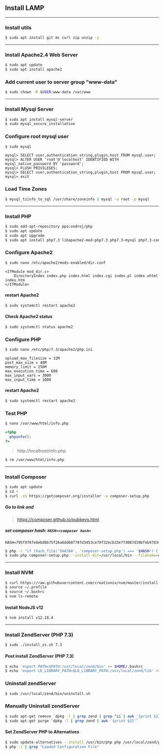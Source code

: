 ## Install LAMP

---

### Install utils
```sh
$ sudo apt install git mc curl zip unzip -y
```

---

### Install Apache2.4 Web Server
```sh
$ sudo apt update
$ sudo apt install apache2
```

### Add current user to server group "www-data"
```sh
$ sudo chown -R $USER:www-data /var/www
```

---

### Install Mysql Server
```sh
$ sudo apt install mysql-server
$ sudo mysql_secure_installation
```

### Configure root mysql user
```sh
$ sudo mysql
```

```text
mysql> SELECT user,authentication_string,plugin,host FROM mysql.user;
mysql> ALTER USER 'root'@'localhost' IDENTIFIED WITH mysql_native_password BY 'password';
mysql> FLUSH PRIVILEGES;
mysql> SELECT user,authentication_string,plugin,host FROM mysql.user;
mysql> exit
```
### Load Time Zones
```sh
$ mysql_tzinfo_to_sql /usr/share/zoneinfo | mysql -u root -p mysql
```

---

### Install PHP
```sh
$ sudo add-apt-repository ppa:ondrej/php
$ sudo apt update
$ sudo apt upgrade
$ sudo apt install php7.3 libapache2-mod-php7.3 php7.3-mysql php7.3-common php7.3-cli php7.3-fpm php7.3-pdo php7.3-mysql php7.3-zip php7.3-gd php7.3-mbstring php7.3-curl php7.3-bcmath php7.3-json php7.3-xml php7.3-xmlrpc php7.3-gd php7.3-imagick php7.3-dev php7.3-imap php7.3-opcache php7.3-soap php7.3-zip php7.3-intl -y
```

### Configure Apache2 
```sh
$ sudo nano /etc/apache2/mods-enabled/dir.conf
```

```text
<IfModule mod_dir.c>
    DirectoryIndex index.php index.html index.cgi index.pl index.xhtml index.htm
</IfModule>
```

#### restart Apache2
```sh
$ sudo systemctl restart apache2
```

#### Check Apache2 status
```sh
$ sudo systemctl status apache2
```

### Configure PHP
```sh
$ sudo nano /etc/php/7.3/apache2/php.ini
```

```text
upload_max_filesize = 32M 
post_max_size = 48M 
memory_limit = 256M 
max_execution_time = 600 
max_input_vars = 3000 
max_input_time = 1000
```

#### restart Apache2
```sh
$ sudo systemctl restart apache2
```

### Test PHP
```sh
$ nano /var/www/html/info.php
```

```php
<?php
  phpinfo();
?>
```

> http://localhost/info.php

```sh
$ rm /var/www/html/info.php
```

---

### Install Composer
```sh
$ sudo apt update
$ cd ~
$ curl -sS https://getcomposer.org/installer -o composer-setup.php
```

##### Go to link and
> https://composer.github.io/pubkeys.html

##### set composer hash: `HASH=<composer hash>`
```text
HASH=795f976fe0ebd8b75f26a6dd68f78fd3453ce79f32ecb33e7fd087d39bfeb978342fb73ac986cd4f54edd0dc902601dc
```

```sh
$ php -r "if (hash_file('SHA384', 'composer-setup.php') === '$HASH') { echo 'Installer verified'; } else { echo 'Installer corrupt'; unlink('composer-setup.php'); } echo PHP_EOL;"
$ sudo php composer-setup.php --install-dir=/usr/local/bin --filename=composer
```

---

### Install NVM
```sh
$ curl https://raw.githubusercontent.com/creationix/nvm/master/install.sh | bash
$ source ~/.profile 
$ source ~/.bashrc
$ nvm ls-remote
```

#### Install NodeJS v12
```sh
$ nvm install v12.18.4
```

---

### Install ZendServer (PHP 7.3)
```sh
$ sudo ./install_zs.sh 7.3
```
#### Post install ZendServer (PHP 7.3)
```sh
$ echo 'export PATH=$PATH:/usr/local/zend/bin' >> $HOME/.bashrc
$ echo 'export LD_LIBRARY_PATH=$LD_LIBRARY_PATH:/usr/local/zend/lib' >> $HOME/.bashrc
```
### Uninstall zendServer
```sh
$ sudo /usr/local/zend/bin/uninstall.sh
```
### Manually Uninstall zendServer
```sh
$ sudo apt-get remove `dpkg -l | grep zend | grep ^ii | awk '{print $2}'`
$ sudo apt-get purge `dpkg -l | grep zend | awk '{print $2}'`
```
#### Set ZendServer PHP to Alternatives
```sh
$ sudo update-alternatives --install /usr/bin/php php /usr/local/zend/php/active/bin/php 1
$ php -i | grep "Loaded Configuration File"
```
